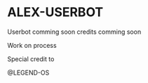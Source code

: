 # ALEX-USERBOT



Userbot comming soon credits comming soon


Work on process 


Special credit to

@LEGEND-OS
